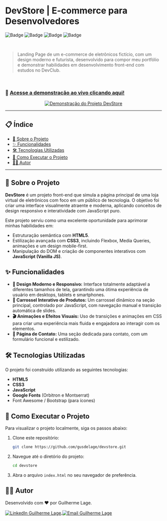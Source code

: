 # DevStore | E-commerce para Desenvolvedores

![Badge](https://img.shields.io/badge/STATUS-CONCLUÍDO-green) ![Badge](https://img.shields.io/badge/HTML5-E34F26?style=for-the-badge&logo=html5&logoColor=white) ![Badge](https://img.shields.io/badge/CSS3-1572B6?style=for-the-badge&logo=css3&logoColor=white) ![Badge](https://img.shields.io/badge/JavaScript-F7DF1E?style=for-the-badge&logo=javascript&logoColor=black)

<br>

> Landing Page de um e-commerce de eletrônicos fictício, com um design moderno e futurista, desenvolvido para compor meu portfólio e demonstrar habilidades em desenvolvimento front-end com estudos no DevClub.

<br>

### 🚀 [**Acesse a demonstração ao vivo clicando aqui!**](https://guidelage.github.io/devstore/)

<p align="center">
  <a href="https://guidelage.github.io/devstore/">
    <img src="https://raw.githubusercontent.com/guidelage/devstore/main/landingpage-devstore.gif" alt="Demonstração do Projeto DevStore"/>
  </a>
</p>

---

## 📋 Índice

- [📌 Sobre o Projeto](#-sobre-o-projeto)
- [✨ Funcionalidades](#-funcionalidades)
- [🛠️ Tecnologias Utilizadas](#-tecnologias-utilizadas)
- [🚀 Como Executar o Projeto](#-como-executar-o-projeto)
- [👨‍💻 Autor](#-autor)

---

## 📌 Sobre o Projeto

**DevStore** é um projeto front-end que simula a página principal de uma loja virtual de eletrônicos com foco em um público de tecnologia. O objetivo foi criar uma interface visualmente atraente e moderna, aplicando conceitos de design responsivo e interatividade com JavaScript puro.

Este projeto serviu como uma excelente oportunidade para aprimorar minhas habilidades em:

-   Estruturação semântica com **HTML5**.
-   Estilização avançada com **CSS3**, incluindo Flexbox, Media Queries, animações e um design mobile-first.
-   Manipulação do DOM e criação de componentes interativos com **JavaScript (Vanilla JS)**.

## ✨ Funcionalidades

-   **🎨 Design Moderno e Responsivo:** Interface totalmente adaptável a diferentes tamanhos de tela, garantindo uma ótima experiência de usuário em desktops, tablets e smartphones.
-   **🔄 Carrossel Interativo de Produtos:** Um carrossel dinâmico na seção principal, controlado por JavaScript, com navegação manual e transição automática de slides.
-   **🎬 Animações e Efeitos Visuais:** Uso de transições e animações em CSS para criar uma experiência mais fluida e engajadora ao interagir com os elementos.
-   **📝 Página de Contato:** Uma seção dedicada para contato, com um formulário funcional e estilizado.

## 🛠️ Tecnologias Utilizadas

O projeto foi construído utilizando as seguintes tecnologias:

-   **HTML5**
-   **CSS3**
-   **JavaScript**
-   **Google Fonts** (Orbitron e Montserrat)
-   Font Awesome / Bootstrap (para ícones)

## 🚀 Como Executar o Projeto

Para visualizar o projeto localmente, siga os passos abaixo:

1.  Clone este repositório:
    ```bash
    git clone https://github.com/gusdelage/devstore.git
    ```
2.  Navegue até o diretório do projeto:
    ```bash
    cd devstore
    ```
3.  Abra o arquivo `index.html` no seu navegador de preferência.

## 👨‍💻 Autor

Desenvolvido com ❤️ por Guilherme Lage.

<p align="left">
  <a href="https://www.linkedin.com/in/souguilage/" target="_blank">
    <img align="center" src="https://img.shields.io/badge/LinkedIn-0077B5?style=for-the-badge&logo=linkedin&logoColor=white" alt="LinkedIn Guilherme Lage"/>
  </a>
  <a href="mailto:souguilage@gmail.com" target="_blank">
    <img align="center" src="https://img.shields.io/badge/Email-D14836?style=for-the-badge&logo=gmail&logoColor=white" alt="Email Guilherme Lage"/>
  </a>
</p>
